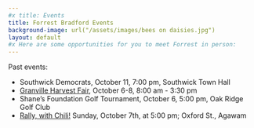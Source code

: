 ```yaml
---
#x title: Events
title: Forrest Bradford Events
background-image: url("/assets/images/bees on daisies.jpg")
layout: default
#x Here are some opportunities for you to meet Forrest in person:
---
```

Past events:
* Southwick Democrats, October 11, 7:00 pm, Southwick Town Hall
* <a href="GranvilleFair.html">Granville Harvest Fair</a>, October 6-8, 8:00 am - 3:30 pm
* Shane’s Foundation Golf Tournament, October 6, 5:00 pm, Oak Ridge Golf Club
* <a href="rally2.html">Rally, with Chili!</a> Sunday, October 7th, at 5:00 pm; Oxford St., Agawam

